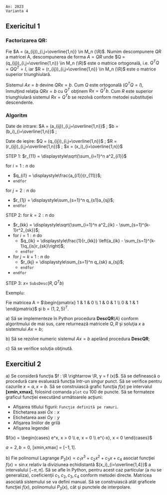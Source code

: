 ```
An: 2023
Varianta 4
```

## Exericitul 1

### Factorizarea QR:

Fie $A = (a_{ij})_{i,j=\overline{1,n}} \in M_n (\R)$. Numim descompunere $QR$ a matricei A, descompunerea de forma $A = QR$ unde $Q = (q_{ij})_{i,j=\overline{1,n}} \in M_n (\R)$ este o matrice ortogonală, i.e. $Q^T Q = QQ^T = I$, iar $R = (r_{ij})_{i,j=\overline{1,n}} \in M_n (\R)$ este o matrice superior triunghiulară.

Sistemul $Ax = b$ devine $QRx = b$. Cum $Q$ este ortogonală ($Q^T Q = I$), ı̂nmulţind relaţia $QRx = b$ cu $Q^T$ obţinem $Rx = Q^T b$. Cum $R$ este superior triunghiulară sistemul $Rx = Q^T b$ se rezolvă conform metodei substituţiei descendente.

### Algoritm

Date de intrare: $A = (a_{ij})_{i,j=\overline{1,n}}$ ; $b = (b_i)_{i=\overline{1,n}}$ ;

Date de ieşire: $Q = (q_{ij})_{i,j=\overline{1,n}}$ ; $R = (r_{ij})_{i,j=\overline{1,n}}$ ; $x = (x_i)_{i=\overline{1,n}}$

STEP 1: $r_{11} = \displaystyle\sqrt{\sum_{i=1}^n a^2_{i1}}$

for $i = 1: n$ do

- $q_{i1} = \displaystyle\frac{a_{i1}}{r_{11}}$;
- `endfor`

for $j = 2: n$ do

- $r_{1j} = \displaystyle\sum_{s=1}^n q_{s1}a_{sj}$;
- `endfor`

STEP 2: for $k = 2: n$ do

- $r_{kk} = \displaystyle\sqrt{\sum_{i=1}^n a^2_{ik} - \sum_{s=1}^{k-1}r^2_{sk}}$;
- for $i = 1: n$ do
  - $q_{ik} = \displaystyle\frac{1}{r_{kk}} \left(a_{ik} - \sum_{s=1}^{k-1}q_{is}r_{sk}\right)$;
  - `endfor`
- for $j = k+1: n$ do
  - $r_{kj} = \displaystyle\sum_{s=1}^n q_{sk} a_{sj}$;
  - `endfor`
- `endfor`

STEP 3: $x =$ `SubsDesc`($R,Q^Tb$)


Exemplu:

Fie matricea A = $\begin{pmatrix} 1 & 1 & 0 \\ 1 & 0 & 1 \\ 0 & 1 & 1 \end{pmatrix}$ şi b = $(1, 2, 5)^T$.

a) Să se implementeze ı̂n Python procedura **DescQR**($A$) conform algoritmului de mai sus, care returnează matricele $Q, R$ şi soluţia $x$ a sistemului $Ax = b$;

b) Să se rezolve numeric sistemul $Ax = b$ apelând procedura **DescQR**;

c) Să se verifice soluţia obţinută.


## Exercitiul 2

a) Se consideră funcţia $f : \R \rightarrow \R, y = f (x)$. Să se definească o procedură care evaluează funcţia ı̂ntr-un singur punct. Să se verifice pentru cazurile $x = a, x = b$. Să se construiască grafic funcţia $f(x)$ pe intervalul **[xmin,xmax]**, folosind comanda `plot` cu 100 de puncte. Să se formateze graficul funcţiei executând următoarele acţiuni:

- Afişarea titlului figurii: `Funcţie definită pe ramuri`.
- Etichetarea axei $Ox: x$
- Etichetarea axei $Oy: y$
- Afişarea liniilor de grilă
- Afişarea legendei


$f(x) = 
\begin{cases} 
e^x, x > 0 \\
e, x = 0 \\
e^{-x}, x < 0 
\end{cases}$

$a = 2, b = 0$, [xmin,xmax] = $[-1, 1]$.


b) Fie polinomul Lagrange $P_3(x) = c_1 x^3 + c_2 x^2 + c_3 x + c_4$ asociat funcţiei $f(x) = \sin{x}$ relativ la diviziunea echidistantă $(x_i)_{i=\overline{1,4}}$ a intervalului $[-\pi, \pi]$. Să se afle ı̂n Python, pentru acest caz particular (a nu se generaliza), coeficienţii $c_1 , c_2 , c_3 , c_4$ conform metodei directe. Matricea asociată sistemului se va defini manual. Să se construiască atât graficele funcţiei $f(x)$, polinomului
$P_3(x)$, cât şi punctele de interpolare.